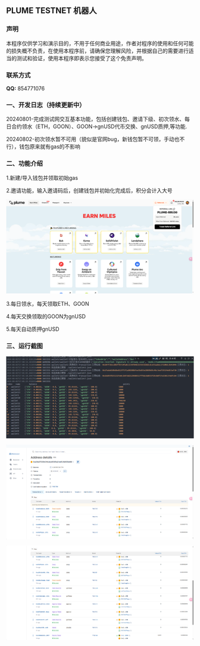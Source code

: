 ## PLUME TESTNET 机器人


### 声明

本程序仅供学习和演示目的，不用于任何商业用途，作者对程序的使用和任何可能的损失概不负责，在使用本程序前，请确保您理解风险，并根据自己的需要进行适当的测试和验证，使用本程序即表示您接受了这个免责声明。

### 联系方式

**QQ:** 854771076 

### 一、开发日志（持续更新中）

20240801-完成测试网交互基本功能，包括创建钱包、邀请下级、初次领水、每日合约领水（ETH，GOON）、GOON->gnUSD代币交换、gnUSD质押,等功能.

20240802-初次领水暂不可用（貌似是官网bug，新钱包暂不可领，手动也不行），钱包原来就有gas的不影响

### 二、功能介绍

1.新建/导入钱包并领取初始gas

2.邀请功能，输入邀请码后，创建钱包并初始化完成后，积分会计入大号

![img](img/4.png)

3.每日领水，每天领取ETH、GOON

4.每天交换领取的GOON为gnUSD

5.每天自动质押gnUSD


### 三、运行截图

![img](img\1.png)

![img](img\3.png)

![img](img/2.png)
